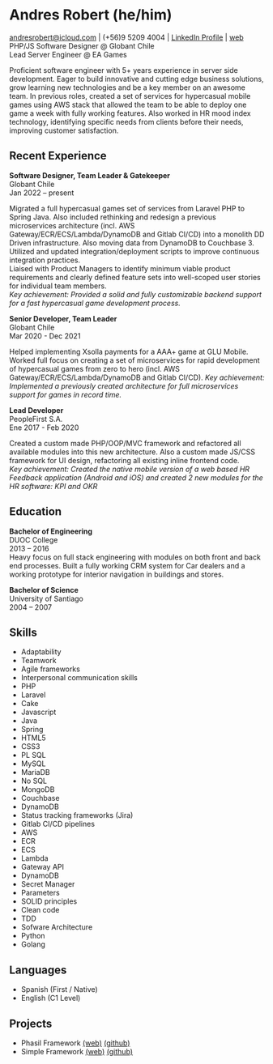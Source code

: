 # Andres Robert (he/him)

andresrobert@icloud.com | (+56)9 5209 4004 | [LinkedIn Profile](https://www.linkedin.com/in/andresrobert) | [web](https://andresrobert.github.io/me/)
PHP/JS Software Designer @ Globant Chile  
Lead Server Engineer @ EA Games

Proficient software engineer with 5+ years experience in server side development. Eager to build innovative and cutting edge business solutions, grow learning new technologies and be a key member on an awesome team. In previous roles, created a set of services for hypercasual mobile games using AWS stack that allowed the team to be able to deploy one game a week with fully working features. Also worked in HR mood index technology, identifying specific needs from clients before their needs, improving customer satisfaction.

## Recent Experience

**Software Designer, Team Leader & Gatekeeper**    
Globant Chile    
Jan 2022 – present    

Migrated a full hypercasual games set of services from Laravel PHP to Spring Java. Also included rethinking and redesign a previous microservices architecture (incl. AWS Gateway/ECR/ECS/Lambda/DynamoDB and Gitlab CI/CD) into a monolith DD Driven infrastructure. Also moving data from DynamoDB to Couchbase 3.    
Utilized and updated integration/deployment scripts to improve continuous integration practices.    
Liaised with Product Managers to identify minimum viable product requirements and clearly defined feature sets into well-scoped user stories for individual team members.    
_Key achievement: Provided a solid and fully customizable backend support for a fast hypercasual game development process._

**Senior Developer, Team Leader**    
Globant Chile    
Mar 2020 - Dec 2021

Helped implementing Xsolla payments for a AAA+ game at GLU Mobile. Worked full focus on creating a set of microservices for rapid development of hypercasual games from zero to hero (incl. AWS Gateway/ECR/ECS/Lambda/DynamoDB and Gitlab CI/CD).
_Key achievement: Implemented a previously created architecture for full microservices support for games in record time._

**Lead Developer**    
PeopleFirst S.A.    
Ene 2017 - Feb 2020

Created a custom made PHP/OOP/MVC framework and refactored all available modules into this new architecture. Also a custom made JS/CSS framework for UI design, refactoring all existing inline frontend code.    
_Key achievement: Created the native mobile version of a web based HR Feedback application (Android and iOS) and created 2 new modules for the HR software: KPI and OKR_

## Education
 
**Bachelor of Engineering**    
DUOC College    
2013 – 2016    
Heavy focus on full stack engineering with modules on both front and back end processes.
Built a fully working CRM system for Car dealers and a working prototype for interior navigation in buildings and stores.

**Bachelor of Science**    
University of Santiago    
2004 – 2007    

## Skills
 
- Adaptability
- Teamwork
- Agile frameworks
- Interpersonal communication skills
- PHP
- Laravel
- Cake
- Javascript
- Java
- Spring
- HTML5
- CSS3
- PL SQL
- MySQL
- MariaDB
- No SQL
- MongoDB
- Couchbase
- DynamoDB
- Status tracking frameworks (Jira)
- Gitlab CI/CD pipelines
- AWS
- ECR
- ECS
- Lambda
- Gateway API
- DynamoDB
- Secret Manager
- Parameters
- SOLID principles
- Clean code
- TDD
- Sofware Architecture
- Python
- Golang
 
## Languages
 
- Spanish (First / Native)
- English (C1 Level)

## Projects

- Phasil Framework [(web)](https://andresrobert.github.io/Phasil-Framework/) [(github)](https://github.com/AndresRobert/phasil-framework)
- Simple Framework [(web)](https://andresrobert.github.io/Simple-Framework/) [(github)](https://github.com/AndresRobert/simple-framework)
